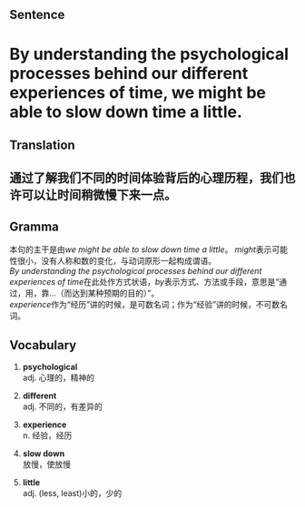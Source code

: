 ## Sentence

<h1>By understanding the psychological processes behind our different experiences of time, we might be able to slow down time a little.</h1>

## Translation

<h2>通过了解我们不同的时间体验背后的心理历程，我们也许可以让时间稍微慢下来一点。</h2>

## Gramma     

本句的主干是由*we might be able to slow down time a little*。 *might*表示可能性很小，没有人称和数的变化，与动词原形一起构成谓语。    
*By understanding the psychological processes behind our different experiences of time*在此处作方式状语，*by*表示方式、方法或手段，意思是“通过，用，靠...（而达到某种预期的目的）”。    
*experience*作为“经历”讲的时候，是可数名词；作为“经验”讲的时候，不可数名词。     

## Vocabulary   

1. **psychological**     
adj. 心理的，精神的      

2. **different**     
adj. 不同的，有差异的      

3. **experience**       
n. 经验，经历       

4. **slow down**       
放慢，使放慢         

5. **little**        
adj. (less, least)小的，少的        
